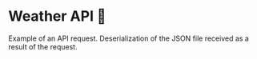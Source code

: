 # Weather API 🎃

Example of an API request. Deserialization of the JSON file received as a result of the request.


